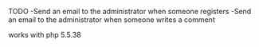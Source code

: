 TODO
-Send an email to the administrator when someone registers
-Send an email to the administrator when someone writes a comment


works with php 5.5.38
